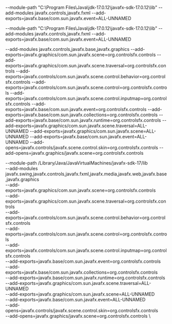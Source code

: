 --module-path
"C:\Program Files\Java\jdk-17.0.12\javafx-sdk-17.0.12\lib"
--add-modules
javafx.controls,javafx.fxml
--add-exports=javafx.base/com.sun.javafx.event=ALL-UNNAMED



--module-path "C:\Program Files\Java\jdk-17.0.12\javafx-sdk-17.0.12\lib" --add-modules javafx.controls,javafx.fxml --add-exports=javafx.base/com.sun.javafx.event=ALL-UNNAMED



--add-modules javafx.controls,javafx.base,javafx.graphics --add-exports=javafx.graphics/com.sun.javafx.scene=org.controlsfx.controls --add-exports=javafx.graphics/com.sun.javafx.scene.traversal=org.controlsfx.controls --add-exports=javafx.controls/com.sun.javafx.scene.control.behavior=org.controlsfx.controls --add-exports=javafx.controls/com.sun.javafx.scene.control=org.controlsfx.controls --add-exports=javafx.controls/com.sun.javafx.scene.control.inputmap=org.controlsfx.controls --add-exports=javafx.base/com.sun.javafx.event=org.controlsfx.controls --add-exports=javafx.base/com.sun.javafx.collections=org.controlsfx.controls --add-exports=javafx.base/com.sun.javafx.runtime=org.controlsfx.controls --add-exports=javafx.graphics/com.sun.javafx.scene.traversal=ALL-UNNAMED --add-exports=javafx.graphics/com.sun.javafx.scene=ALL-UNNAMED --add-exports=javafx.base/com.sun.javafx.event=ALL-UNNAMED --add-opens=javafx.controls/javafx.scene.control.skin=org.controlsfx.controls --add-opens=javafx.graphics/javafx.scene=org.controlsfx.controls



--module-path /Library/Java/JavaVirtualMachines/javafx-sdk-17/lib \
--add-modules javafx.swing,javafx.controls,javafx.fxml,javafx.media,javafx.web,javafx.base,javafx.graphics \
--add-exports=javafx.graphics/com.sun.javafx.scene=org.controlsfx.controls \
--add-exports=javafx.graphics/com.sun.javafx.scene.traversal=org.controlsfx.controls \
--add-exports=javafx.controls/com.sun.javafx.scene.control.behavior=org.controlsfx.controls \
--add-exports=javafx.controls/com.sun.javafx.scene.control=org.controlsfx.controls \
--add-exports=javafx.controls/com.sun.javafx.scene.control.inputmap=org.controlsfx.controls \
--add-exports=javafx.base/com.sun.javafx.event=org.controlsfx.controls \
--add-exports=javafx.base/com.sun.javafx.collections=org.controlsfx.controls \
--add-exports=javafx.base/com.sun.javafx.runtime=org.controlsfx.controls \
--add-exports=javafx.graphics/com.sun.javafx.scene.traversal=ALL-UNNAMED \
--add-exports=javafx.graphics/com.sun.javafx.scene=ALL-UNNAMED \
--add-exports=javafx.base/com.sun.javafx.event=ALL-UNNAMED \
--add-opens=javafx.controls/javafx.scene.control.skin=org.controlsfx.controls \
--add-opens=javafx.graphics/javafx.scene=org.controlsfx.controls \
